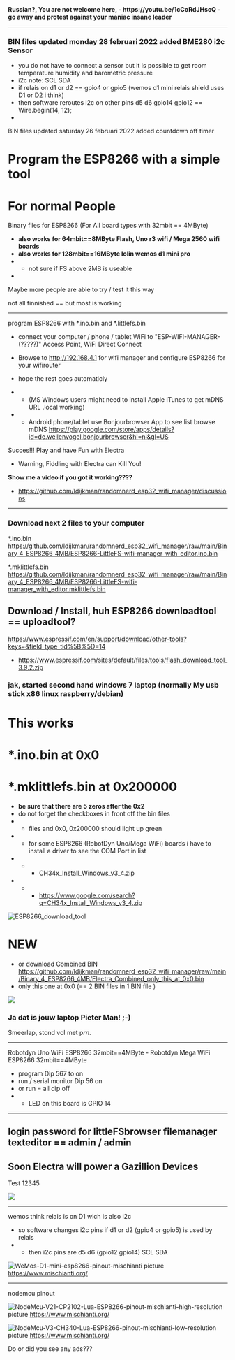 <b>
Russian?, You are not welcome here, 
- https://youtu.be/1cCoRdJHscQ
- go away and protest against your maniac insane leader
</b>

------------------
### BIN files updated monday 28 februari 2022 added BME280 i2c Sensor
- you do not have to connect a sensor but it is possible to get room temperature humidity and barometric pressure
- i2c note: SCL SDA
- if relais on d1 or d2 == gpio4 or gpio5    (wemos d1 mini relais shield uses D1 or D2 i think)
-  then software reroutes i2c on other pins d5 d6 gpio14 gpio12 ==  Wire.begin(14, 12);   
-
BIN files updated saturday 26 februari 2022 added countdown off timer



# Program the ESP8266 with a simple tool
# For normal People

Binary files for ESP8266 (For All board types with 32mbit == 4MByte)<b>
- also works for 64mbit==8MByte Flash, Uno r3 wifi / Mega 2560 wifi boards
- also works for 128mbit==16MByte lolin wemos d1 mini pro</b>
- - not sure if FS above 2MB is useable
- 
Maybe more people are able to try / test it this way

not all finnished == but most is working

---

program ESP8266 with *.ino.bin and *.littlefs.bin 

- connect your computer / phone / tablet WiFi to "ESP-WIFI-MANAGER-(?????)" Access Point, WiFi Direct Connect

- Browse to http://192.168.4.1 for wifi manager and configure ESP8266 for your wifirouter

- hope the rest goes automaticly
- - (MS Windows users might need to install Apple iTunes to get mDNS URL .local working)
- - Android phone/tablet use Bonjourbrowser App to see list browse mDNS https://play.google.com/store/apps/details?id=de.wellenvogel.bonjourbrowser&hl=nl&gl=US

Succes!!! Play and have Fun with Electra
- Warning, Fiddling with Electra can Kill You!

<b>Show me a video if you got it working????</b>
- https://github.com/ldijkman/randomnerd_esp32_wifi_manager/discussions
---

### Download next 2 files to your computer

*.ino.bin https://github.com/ldijkman/randomnerd_esp32_wifi_manager/raw/main/Binary_4_ESP8266_4MB/ESP8266-LittleFS-wifi-manager_with_editor.ino.bin

*.mklittlefs.bin https://github.com/ldijkman/randomnerd_esp32_wifi_manager/raw/main/Binary_4_ESP8266_4MB/ESP8266-LittleFS-wifi-manager_with_editor.mklittlefs.bin


## Download / Install, huh ESP8266 downloadtool == uploadtool?

https://www.espressif.com/en/support/download/other-tools?keys=&field_type_tid%5B%5D=14
- https://www.espressif.com/sites/default/files/tools/flash_download_tool_3.9.2.zip

### jak, started second hand windows 7 laptop (normally My usb stick x86 linux raspberry/debian)
# This works 
# *.ino.bin at 0x0
# *.mklittlefs.bin at 0x200000
- <b>be sure that there are 5 zeros after the 0x2</b>
- do not forget the checkboxes in front off the bin files
- - files and 0x0, 0x200000 should light up green
- - for some ESP8266 (RobotDyn Uno/Mega WiFi) boards i have to install a driver to see the COM Port in list
- - - CH34x_Install_Windows_v3_4.zip
- - - https://www.google.com/search?q=CH34x_Install_Windows_v3_4.zip


![ESP8266_download_tool](https://user-images.githubusercontent.com/45427770/154829873-ca5841cd-37e6-44ee-b582-d828457fe07a.png)

# NEW
- or download Combined BIN https://github.com/ldijkman/randomnerd_esp32_wifi_manager/raw/main/Binary_4_ESP8266_4MB/Electra_Combined_only_this_at_0x0.bin
- only this one at 0x0  (== 2 BIN files in 1 BIN file )

<img src="https://github.com/ldijkman/randomnerd_esp32_wifi_manager/blob/main/Binary_4_ESP8266_4MB/20220223_033932.jpg">

### Ja dat is jouw laptop Pieter Man! ;-)
Smeerlap, stond vol met p*rn*.

---
Robotdyn Uno WiFi ESP8266 32mbit==4MByte - Robotdyn Mega WiFi ESP8266 32mbit==4MByte
- program Dip 567 to on
- run / serial monitor Dip 56 on
- or run = all dip off
- - LED on this board is GPIO 14

---

## login password for littleFSbrowser filemanager texteditor == admin / admin

## Soon Electra will power a Gazillion Devices

Test 12345

<img src="https://github.com/ldijkman/randomnerd_esp32_wifi_manager/blob/main/images/20220221_034042.jpg">


---

wemos think relais is on D1 wich is also i2c
- so software changes i2c pins if d1 or d2 (gpio4 or gpio5) is used by relais 
- - then i2c pins are d5 d6 (gpio12 gpio14)  SCL SDA

![WeMos-D1-mini-esp8266-pinout-mischianti](https://user-images.githubusercontent.com/45427770/155879701-09fb8524-b42e-4957-9be0-e9acc608147c.png)
picture https://www.mischianti.org/

---

nodemcu pinout

![NodeMcu-V21-CP2102-Lua-ESP8266-pinout-mischianti-high-resolution](https://user-images.githubusercontent.com/45427770/155881391-281d12c5-810a-437b-9245-e10ef1266067.png)
picture https://www.mischianti.org/

![NodeMcu-V3-CH340-Lua-ESP8266-pinout-mischianti-low-resolution](https://user-images.githubusercontent.com/45427770/155927695-04cdb781-7502-487b-8685-b1340a4bf61a.jpg)
picture https://www.mischianti.org/

Do or did you see any ads???
